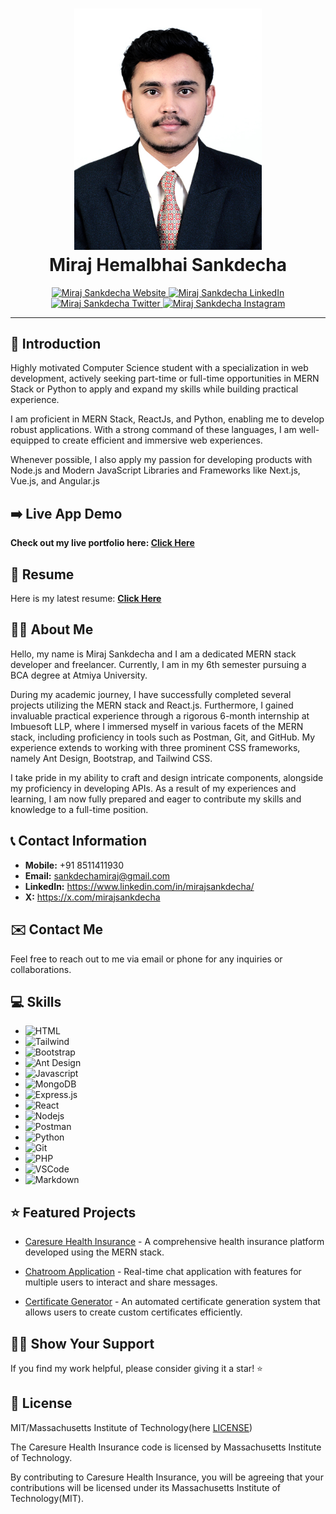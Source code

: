 <h1 align="center">
<a href="https://miraj-sankdecha.vercel.app/" target="_blank">
<img src="https://github.com/mirajsankdecha/Portfolio-master/blob/main/src/Assets/about.png" alt="Miraj Sankdecha Portfolio" width="300">
</a>
<br>
Miraj Hemalbhai Sankdecha
</h1>

<p align="center">
<a href="https://miraj-sankdecha.vercel.app/" target="_blank">
<img src="https://img.shields.io/badge/Website-DC143C?style=for-the-badge&logo=medium&logoColor=white" alt="Miraj Sankdecha Website" />
</a>
<a href="https://www.linkedin.com/in/mirajsankdecha/" target="_blank">
<img src="https://img.shields.io/badge/LinkedIn-0077B5?style=for-the-badge&logo=linkedin&logoColor=white" alt="Miraj Sankdecha LinkedIn" />
</a>
<a href="https://twitter.com/mirajsankdecha" target="_blank">
<img src="https://img.shields.io/badge/Twitter-1DA1F2?style=for-the-badge&logo=twitter&logoColor=white" alt="Miraj Sankdecha Twitter" />
</a>
<a href="https://www.instagram.com/mirajgajjar731/?igshid=MzNlNGNkZWQ4Mg%3D%3D" target="_blank">
<img src="https://img.shields.io/badge/Instagram-fe4164?style=for-the-badge&logo=instagram&logoColor=white" alt="Miraj Sankdecha Instagram" />
</a> 
</p>

-- -

## :pushpin: Introduction

Highly motivated Computer Science student with a specialization in web development, actively seeking part-time or full-time opportunities in MERN Stack or Python to apply and expand my skills while building practical experience.

I am proficient in MERN Stack, ReactJs, and Python, enabling me to develop robust applications. With a strong command of these languages, I am well-equipped to create efficient and immersive web experiences.  

Whenever possible, I also apply my passion for developing products with Node.js and  Modern JavaScript Libraries and Frameworks  like  Next.js, Vue.js, and Angular.js

## :arrow_right: Live App Demo

**Check out my live portfolio here: [Click Here](https://portfolio-master-sable-seven.vercel.app/)**

## :page_facing_up: Resume

Here is my latest resume: **[Click Here](https://drive.google.com/file/d/1HO9p2HsdqrXpN-08T3BGXHhwezY6YALH/view)**

## :man_technologist: About Me

Hello, my name is Miraj Sankdecha and I am a dedicated MERN stack developer and freelancer. Currently, I am in my 6th semester pursuing a BCA degree at Atmiya University.

During my academic journey, I have successfully completed several projects utilizing the MERN stack and React.js. Furthermore, I gained invaluable practical experience through a rigorous 6-month internship at Imbuesoft LLP, where I immersed myself in various facets of the MERN stack, including proficiency in tools such as Postman, Git, and GitHub. My experience extends to working with three prominent CSS frameworks, namely Ant Design, Bootstrap, and Tailwind CSS.

I take pride in my ability to craft and design intricate components, alongside my proficiency in developing APIs. As a result of my experiences and learning, I am now fully prepared and eager to contribute my skills and knowledge to a full-time position.

## :telephone_receiver: Contact Information

- **Mobile:** +91 8511411930
- **Email:** sankdechamiraj@gmail.com
- **LinkedIn:** https://www.linkedin.com/in/mirajsankdecha/
- **X:** https://x.com/mirajsankdecha

## :envelope: Contact Me

Feel free to reach out to me via email or phone for any inquiries or collaborations.

## :computer: Skills

- ![HTML](https://img.shields.io/badge/HTML5-E34F26?style=for-the-badge&logo=html5&logoColor=white)
- ![Tailwind](https://img.shields.io/badge/Tailwind_CSS-092749?style=for-the-badge&logo=tailwindcss&logoColor=06B6D4&labelColor=000000)
- ![Bootstrap](https://img.shields.io/badge/Bootstrap-7952B3?style=for-the-badge&logo=bootstrap&logoColor=white)
- ![Ant Design](https://img.shields.io/badge/Ant_Design-0170FE?style=for-the-badge&logo=ant-design&logoColor=white)
- ![Javascript](https://img.shields.io/badge/Javascript-F0DB4F?style=for-the-badge&labelColor=black&logo=javascript&logoColor=F0DB4F)
- ![MongoDB](https://img.shields.io/badge/MongoDB-4EA94B?style=for-the-badge&logo=mongodb&logoColor=white)
- ![Express.js](https://img.shields.io/badge/Express.js-000000?style=for-the-badge&logo=express&logoColor=white)
- ![React](https://img.shields.io/badge/-React-61DBFB?style=for-the-badge&labelColor=black&logo=react&logoColor=61DBFB)
- ![Nodejs](https://img.shields.io/badge/Nodejs-3C873A?style=for-the-badge&labelColor=black&logo=node.js&logoColor=3C873A)
- ![Postman](https://img.shields.io/badge/Postman-FF6C37?style=for-the-badge&logo=postman&logoColor=white)
- ![Python](https://img.shields.io/badge/Python-3776AB?style=for-the-badge&logo=python&logoColor=white)
- ![Git](https://img.shields.io/badge/Git-F05032?style=for-the-badge&logo=git&logoColor=white)
- ![PHP](https://img.shields.io/badge/PHP-777BB4?style=for-the-badge&logo=php&logoColor=white)
- ![VSCode](https://img.shields.io/badge/Visual_Studio-0078d7?style=for-the-badge&logo=visual%20studio&logoColor=white)
- ![Markdown](https://img.shields.io/badge/Markdown-000000?style=for-the-badge&logo=markdown&logoColor=white)


## :star: Featured Projects

- [Caresure Health Insurance](https://caresure-health-insurance.vercel.app/) - A comprehensive health insurance platform developed using the MERN stack.

- [Chatroom Application](https://example-chatroom-app.com) - Real-time chat application with features for multiple users to interact and share messages.

- [Certificate Generator](https://example-certificate-generator.com) - An automated certificate generation system that allows users to create custom certificates efficiently.


## :man_astronaut: Show Your Support

If you find my work helpful, please consider giving it a star! :star:

## :page_facing_up: License

MIT/Massachusetts Institute of Technology(here [LICENSE](https://github.com/mirajsankdecha/Portfolio-master/blob/main/LICENSE))

The Caresure Health Insurance code is licensed by Massachusetts Institute of Technology.

By contributing to Caresure Health Insurance, you will be agreeing that your contributions will be licensed under its Massachusetts Institute of Technology(MIT).
